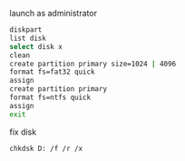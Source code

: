 launch as administrator
```sh
diskpart
list disk
select disk x
clean
create partition primary size=1024 | 4096
format fs=fat32 quick
assign
create partition primary
format fs=ntfs quick
assign
exit
```

fix disk
```
chkdsk D: /f /r /x
```